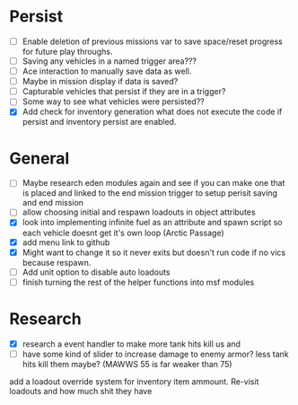 # Persist
- [ ] Enable deletion of previous missions var to save space/reset progress for future play throughs.  
- [ ] Saving any vehicles in a named trigger area???  
- [ ] Ace interaction to manually save data as well.  
- [ ] Maybe in mission display if data is saved?  
- [ ] Capturable vehicles that persist if they are in a trigger?  
- [ ] Some way to see what vehicles were persisted??
- [X] Add check for inventory generation what does not execute the code if persist and inventory persist are enabled.

# General 
- [ ] Maybe research eden modules again and see if you can make one that is placed and linked to the end mission trigger to setup perisit saving and end mission
- [ ] allow choosing initial and respawn loadouts in object attributes
- [X] look into implementing infinite fuel as an attribute and spawn script so each vehicle doesnt get it's own loop (Arctic Passage)
- [X] add menu link to github
- [X] Might want to change it so it never exits but doesn't run code if no vics because respawn.
- [ ] Add unit option to disable auto loadouts
- [ ] finish turning the rest of the helper functions into msf modules

# Research
- [X] research a event handler to make more tank hits kill us and 
- [ ] have some kind of slider to increase damage to enemy armor? less tank hits kill them maybe? (MAWWS 55 is far weaker than 75)

add a loadout override system for inventory item ammount.
Re-visit loadouts and how much shit they have